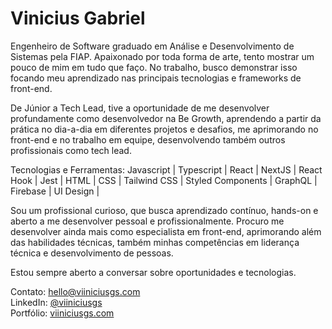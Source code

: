 # Vinicius Gabriel

Engenheiro de Software graduado em Análise e Desenvolvimento de Sistemas pela FIAP.  Apaixonado por toda forma de arte, tento mostrar um pouco de mim em tudo que faço. No trabalho, busco demonstrar isso focando meu aprendizado nas principais tecnologias e frameworks de front-end. 

De Júnior a Tech Lead, tive a oportunidade de me desenvolver profundamente como desenvolvedor na Be Growth, aprendendo a partir da prática no dia-a-dia em diferentes projetos e desafios, me aprimorando no front-end e no trabalho em equipe, desenvolvendo também outros profissionais como tech lead. 

Tecnologias e Ferramentas: Javascript | Typescript | React | NextJS | React Hook | Jest | HTML | CSS | Tailwind CSS | Styled Components | GraphQL | Firebase | UI Design | 

Sou um profissional curioso, que busca aprendizado contínuo, hands-on e aberto a me desenvolver pessoal e profissionalmente. Procuro me desenvolver ainda mais como especialista em front-end, aprimorando além das habilidades técnicas, também minhas competências em liderança técnica e desenvolvimento de pessoas. 

Estou sempre aberto a conversar sobre oportunidades e tecnologias. 

Contato: [hello@viiniciusgs.com](mailto:hello@viiniciusgs.com)  
LinkedIn: [@viiniciusgs](https://www.linkedin.com/in/viiniciusgs/)  
Portfólio: [viiniciusgs.com](https://viiniciusgs.com/)
